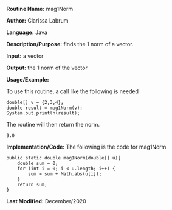 **Routine Name:** mag1Norm  

**Author:** Clarissa Labrum

**Language:** Java

**Description/Purpose:** finds the 1 norm of a vector.

**Input:** a vector

**Output:**  the 1 norm of the vector

**Usage/Example:**

To use this routine, a call like the following is needed

    double[] v = {2,3,4};
    double result = mag1Norm(v);
    System.out.println(result);
    
The routine will then return the norm.

    9.0

**Implementation/Code:** The following is the code for mag1Norm

    public static double mag1Norm(double[] u){
        double sum = 0;
        for (int i = 0; i < u.length; i++) {
            sum = sum + Math.abs(u[i]);
        }
        return sum;
    }

**Last Modified:** December/2020
